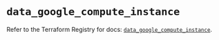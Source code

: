 # `data_google_compute_instance`

Refer to the Terraform Registry for docs: [`data_google_compute_instance`](https://registry.terraform.io/providers/hashicorp/google/6.12.0/docs/data-sources/compute_instance).
